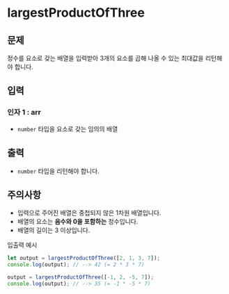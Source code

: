 largestProductOfThree
=====================

문제
--

정수를 요소로 갖는 배열을 입력받아 3개의 요소를 곱해 나올 수 있는 최대값을 리턴해야 합니다.

입력
--

### 인자 1 : arr

*   `number` 타입을 요소로 갖는 임의의 배열

출력
--

*   `number` 타입을 리턴해야 합니다.

주의사항
----

*   입력으로 주어진 배열은 중첩되지 않은 1차원 배열입니다.
*   배열의 요소는 **음수와 0을 포함하는** 정수입니다.
*   배열의 길이는 3 이상입니다.

입출력 예시
```js
let output = largestProductOfThree([2, 1, 3, 7]);
console.log(output); // --> 42 (= 2 * 3 * 7)

output = largestProductOfThree([-1, 2, -5, 7]);
console.log(output); // --> 35 (= -1 * -5 * 7)
```



